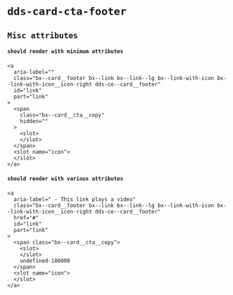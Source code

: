 # `dds-card-cta-footer`

## `Misc attributes`

####   `should render with minimum attributes`

```
<a
  aria-label=""
  class="bx--card__footer bx--link bx--link--lg bx--link-with-icon bx--link-with-icon__icon-right dds-ce--card__footer"
  id="link"
  part="link"
>
  <span
    class="bx--card__cta__copy"
    hidden=""
  >
    <slot>
    </slot>
  </span>
  <slot name="icon">
  </slot>
</a>

```

####   `should render with various attributes`

```
<a
  aria-label=" - This link plays a video"
  class="bx--card__footer bx--link bx--link--lg bx--link-with-icon bx--link-with-icon__icon-right dds-ce--card__footer"
  href="#"
  id="link"
  part="link"
>
  <span class="bx--card__cta__copy">
    <slot>
    </slot>
    undefined-180000
  </span>
  <slot name="icon">
  </slot>
</a>

```


